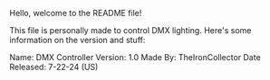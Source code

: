Hello, welcome to the README file!

This file is personally made to control DMX lighting. Here's some information on the version and stuff:

Name: DMX Controller
Version: 1.0
Made By: TheIronCollector
Date Released: 7-22-24 (US)
